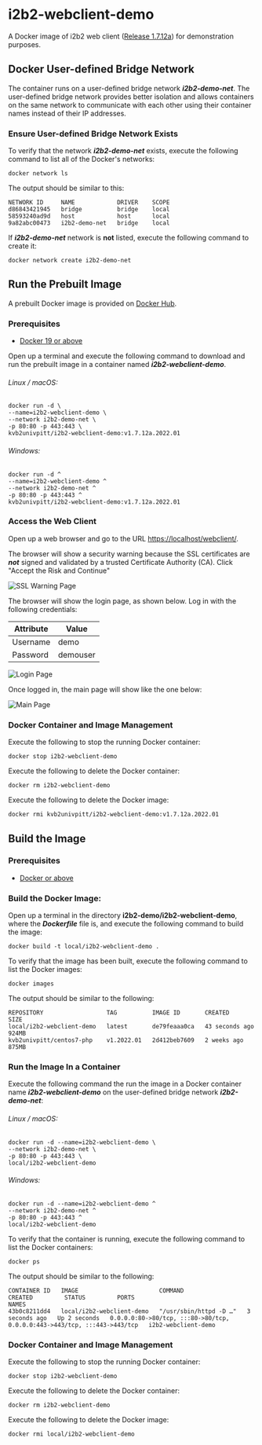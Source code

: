 # i2b2-webclient-demo

A Docker image of i2b2 web client ([Release 1.7.12a](https://github.com/i2b2/i2b2-webclient/releases/tag/v1.7.12a.0002)) for demonstration purposes.

## Docker User-defined Bridge Network

The container runs on a user-defined bridge network ***i2b2-demo-net***.  The user-defined bridge network provides better isolation and allows containers on the same network to communicate with each other using their container names instead of their IP addresses.

### Ensure User-defined Bridge Network Exists

To verify that the network ***i2b2-demo-net*** exists, execute the following command to list all of the Docker's networks:

```
docker network ls
```

The output should be similar to this:

```
NETWORK ID     NAME            DRIVER    SCOPE
d86843421945   bridge          bridge    local
58593240ad9d   host            host      local
9a82abc00473   i2b2-demo-net   bridge    local
```

If ***i2b2-demo-net*** network is **not** listed, execute the following command to create it:

```
docker network create i2b2-demo-net
```

## Run the Prebuilt Image

A prebuilt Docker image is provided on [Docker Hub](https://hub.docker.com/r/kvb2univpitt/i2b2-webclient-demo).

### Prerequisites

- [Docker 19 or above](https://docs.docker.com/get-docker/)

Open up a terminal and execute the following command to download and run the prebuilt image in a container named ***i2b2-webclient-demo***.

###### Linux / macOS:

```
docker run -d \
--name=i2b2-webclient-demo \
--network i2b2-demo-net \
-p 80:80 -p 443:443 \
kvb2univpitt/i2b2-webclient-demo:v1.7.12a.2022.01
```

###### Windows:

```
docker run -d ^
--name=i2b2-webclient-demo ^
--network i2b2-demo-net ^
-p 80:80 -p 443:443 ^
kvb2univpitt/i2b2-webclient-demo:v1.7.12a.2022.01
```

### Access the Web Client

Open up a web browser and go to the URL [https://localhost/webclient/](https://localhost/webclient/).

The browser will show a security warning because the SSL certificates are ***not*** signed and validated by a trusted Certificate Authority (CA).  Click "Accept the Risk and Continue"

![SSL Warning Page](../img/ssl_warning.png)

The browser will show the login page, as shown below.  Log in with the following credentials:

| Attribute | Value    |
|-----------|----------|
| Username  | demo     |
| Password  | demouser |

![Login Page](../img/login_page.png)

Once logged in, the main page will show like the one below:

![Main Page](../img/main_page.png)

### Docker Container and Image Management

Execute the following to stop the running Docker container:

```
docker stop i2b2-webclient-demo
```

Execute the following to delete the Docker container:

```
docker rm i2b2-webclient-demo
```

Execute the following to delete the Docker image:

```
docker rmi kvb2univpitt/i2b2-webclient-demo:v1.7.12a.2022.01
```
## Build the Image

### Prerequisites

- [Docker or above](https://docs.docker.com/get-docker/)

### Build the Docker Image:

Open up a terminal in the directory **i2b2-demo/i2b2-webclient-demo**, where the ***Dockerfile*** file is, and execute the following command to build the image:

```
docker build -t local/i2b2-webclient-demo .
```

To verify that the image has been built, execute the following command to list the Docker images:

```
docker images
```

The output should be similar to the following:

```
REPOSITORY                  TAG          IMAGE ID       CREATED          SIZE
local/i2b2-webclient-demo   latest       de79feaaa0ca   43 seconds ago   924MB
kvb2univpitt/centos7-php    v1.2022.01   2d412beb7609   2 weeks ago      875MB
```

### Run the Image In a Container

Execute the following command the run the image in a Docker container name ***i2b2-webclient-demo*** on the user-defined bridge network ***i2b2-demo-net***:

###### Linux / macOS:

```
docker run -d --name=i2b2-webclient-demo \
--network i2b2-demo-net \
-p 80:80 -p 443:443 \
local/i2b2-webclient-demo
```

###### Windows:

```
docker run -d --name=i2b2-webclient-demo ^
--network i2b2-demo-net ^
-p 80:80 -p 443:443 ^
local/i2b2-webclient-demo
```

To verify that the container is running, execute the following command to list the Docker containers:

```
docker ps
```

The output should be similar to the following:

```
CONTAINER ID   IMAGE                       COMMAND                  CREATED         STATUS         PORTS                                                                      NAMES
43b0c8211dd4   local/i2b2-webclient-demo   "/usr/sbin/httpd -D …"   3 seconds ago   Up 2 seconds   0.0.0.0:80->80/tcp, :::80->80/tcp, 0.0.0.0:443->443/tcp, :::443->443/tcp   i2b2-webclient-demo
```

### Docker Container and Image Management

Execute the following to stop the running Docker container:

```
docker stop i2b2-webclient-demo
```

Execute the following to delete the Docker container:

```
docker rm i2b2-webclient-demo
```

Execute the following to delete the Docker image:

```
docker rmi local/i2b2-webclient-demo
```
